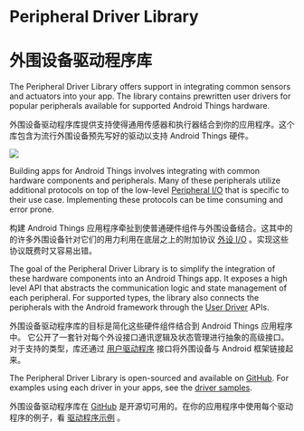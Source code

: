 # Peripheral Driver Library

# 外围设备驱动程序库


The Peripheral Driver Library offers support in integrating common sensors and actuators into your app. The library contains prewritten user drivers for popular peripherals available for supported Android Things hardware.

外围设备驱动程序库提供支持使得通用传感器和执行器结合到你的应用程序。这个库包含为流行外围设备预先写好的驱动以支持 Android Things 硬件。

![](https://developer.android.google.cn/things/images/driver-library.png)

Building apps for Android Things involves integrating with common hardware components and peripherals. Many of these peripherals utilize additional protocols on top of the low-level [Peripheral I/O](https://developer.android.google.cn/things/sdk/pio/index.html) that is specific to their use case. Implementing these protocols can be time consuming and error prone.

构建 Android Things 应用程序牵扯到使普通硬件组件与外围设备结合。这其中的的许多外围设备针对它们的用力利用在底层之上的附加协议 [外设 I/O](https://developer.android.google.cn/things/sdk/pio/index.html) 。实现这些协议既费时又容易出错。

The goal of the Peripheral Driver Library is to simplify the integration of these hardware components into an Android Things app. It exposes a high level API that abstracts the communication logic and state management of each peripheral. For supported types, the library also connects the peripherals with the Android framework through the [User Driver](https://developer.android.google.cn/things/sdk/drivers/index.html) APIs.

外围设备驱动程序库的目标是简化这些硬件组件结合到 Android Things 应用程序中。 它公开了一套针对每个外设接口通讯逻辑及状态管理进行抽象的高级接口。对于支持的类型，库还通过 [用户驱动程序](https://developer.android.google.cn/things/sdk/drivers/index.html) 接口将外围设备与 Android 框架链接起来。

The Peripheral Driver Library is open-sourced and available on [GitHub](https://github.com/androidthings/contrib-drivers). For examples using each driver in your apps, see the [driver samples](https://github.com/androidthings/drivers-samples).

外围设备驱动程序库在 [GitHub](https://github.com/androidthings/contrib-drivers) 是开源切可用的。在你的应用程序中使用每个驱动程序的例子，看 [驱动程序示例](https://github.com/androidthings/drivers-samples) 。
